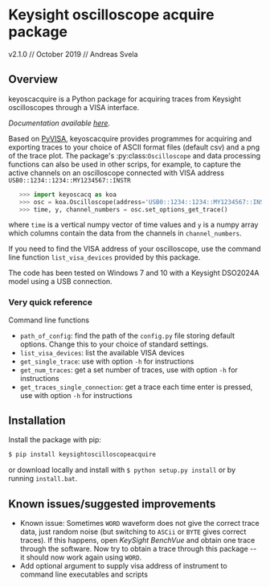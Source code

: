 # Keysight oscilloscope acquire package


v2.1.0 // October 2019 // Andreas Svela

## Overview

keyoscacquire is a Python package for acquiring traces from Keysight oscilloscopes through a VISA interface.

*Documentation available [here](http://).*

Based on [PyVISA](https://pyvisa.readthedocs.io/en/latest/), keyoscacquire provides programmes for acquiring and exporting traces to your choice of ASCII format files (default csv) and a png of the trace plot. The package's :py:class:`Oscilloscope` and data processing functions can also be used in other scrips, for example, to capture the active channels on an oscilloscope connected with VISA address ``USB0::1234::1234::MY1234567::INSTR``

```python
   >>> import keyoscacq as koa
   >>> osc = koa.Oscilloscope(address='USB0::1234::1234::MY1234567::INSTR')
   >>> time, y, channel_numbers = osc.set_options_get_trace()
```

where ``time`` is a vertical numpy vector of time values and ``y`` is a numpy array which columns contain the data from the channels in ``channel_numbers``.

If you need to find the VISA address of your oscilloscope, use the command line function ``list_visa_devices`` provided by this package.

The code has been tested on Windows 7 and 10 with a Keysight DSO2024A model using a USB connection.

### Very quick reference

Command line functions
- `path_of_config`: find the path of the `config.py` file storing default options. Change this to your choice of standard settings.
- `list_visa_devices`: list the available VISA devices
- `get_single_trace`: use with option `-h` for instructions
- `get_num_traces`: get a set number of traces, use with option `-h` for instructions
- `get_traces_single_connection`: get a trace each time enter is pressed, use with option `-h` for instructions


## Installation

Install the package with pip:

```bash
$ pip install keysightoscilloscopeacquire
```

or download locally and install with `$ python setup.py install` or by running `install.bat`.

## Known issues/suggested improvements

- Known issue: Sometimes `WORD` waveform does not give the correct trace data, just random noise (but switching to `ASCii` or `BYTE` gives correct traces). If this happens, open *KeySight BenchVue* and obtain one trace through the software. Now try to obtain a trace through this package -- it should now work again using `WORD`.
- Add optional argument to supply visa address of instrument to command line executables and scripts

